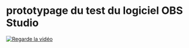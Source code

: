 # prototypage du test du logiciel OBS Studio

[![Regarde la vidéo](../prototypage/preview.png)](../prototypage/prototypage.mp4)
